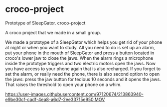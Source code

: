 # croco-project
Prototype of SleepGator.
croco-project

A croco project that we made in a small group.

We made a prototype of a SleepGator which helps you get rid of your phone at night or when you want to study. All you need to do is set up an alarm, put your phone in the mouth of SleepGator and press a button located in croco's lower jaw to close the jaws. When the alarm rings a microphone inside the prototype triggers and two electric motors open the jaws. Now you have access to your phone again that is also recharged. If you forget to set the alarm, or really need the phone, there is also second option to open the jaws: press the jaw button for tedious 10 seconds and it opens the jaws. That raises the threshold to open your phone on a whim.

https://user-images.githubusercontent.com/97120674/213863940-e9be30cf-cadf-4ea8-a6d7-2ee33715e950.MOV

